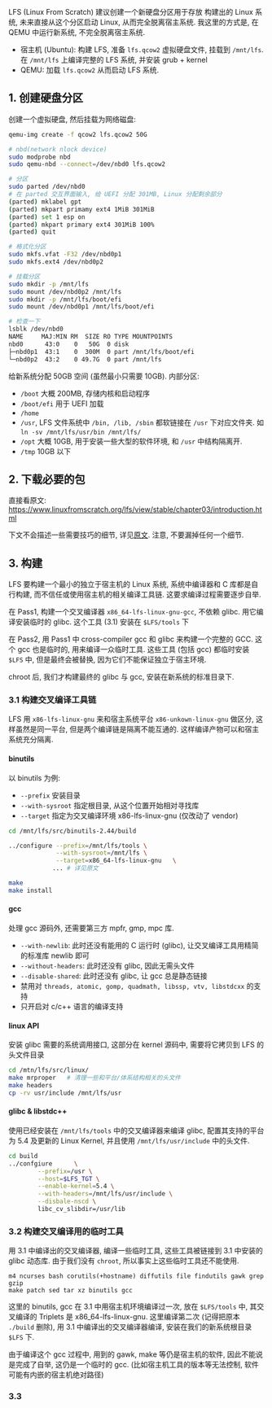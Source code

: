 LFS (Linux From Scratch) 建议创建一个新硬盘分区用于存放 构建出的 Linux 系统, 未来直接从这个分区启动 Linux, 从而完全脱离宿主系统. 我这里的方式是, 在 QEMU 中运行新系统, 不完全脱离宿主系统. 

- 宿主机 (Ubuntu): 构建 LFS, 准备 `lfs.qcow2` 虚拟硬盘文件, 挂载到 `/mnt/lfs`. 在 `/mnt/lfs` 上编译完整的 LFS 系统, 并安装 grub + kernel
- QEMU: 加载 `lfs.qcow2` 从而启动 LFS 系统.

## 1. 创建硬盘分区

创建一个虚拟硬盘, 然后挂载为网络磁盘:
```bash
qemu-img create -f qcow2 lfs.qcow2 50G

# nbd(network nlock device)
sudo modprobe nbd
sudo qemu-nbd --connect=/dev/nbd0 lfs.qcow2

# 分区
sudo parted /dev/nbd0
# 在 parted 交互界面输入, 给 UEFI 分配 301MB, Linux 分配剩余部分
(parted) mklabel gpt 
(parted) mkpart primamy ext4 1MiB 301MiB
(parted) set 1 esp on
(parted) mkpart primary ext4 301MiB 100%
(parted) quit

# 格式化分区
sudo mkfs.vfat -F32 /dev/nbd0p1
sudo mkfs.ext4 /dev/nbd0p2

# 挂载分区
sudo mkdir -p /mnt/lfs
sudo mount /dev/nbd0p2 /mnt/lfs
sudo mkdir -p /mnt/lfs/boot/efi
sudo mount /dev/nbd0p1 /mnt/lfs/boot/efi

# 检查一下
lsblk /dev/nbd0
NAME     MAJ:MIN RM  SIZE RO TYPE MOUNTPOINTS
nbd0      43:0    0   50G  0 disk
├─nbd0p1  43:1    0  300M  0 part /mnt/lfs/boot/efi
└─nbd0p2  43:2    0 49.7G  0 part /mnt/lfs
```

给新系统分配 50GB 空间 (虽然最小只需要 10GB). 内部分区:
- `/boot` 大概 200MB, 存储内核和启动程序
- `/boot/efi` 用于 UEFI 加载
- `/home`
- `/usr`, LFS 文件系统中 `/bin, /lib, /sbin` 都软链接在 `/usr` 下对应文件夹. 如 `ln -sv /mnt/lfs/usr/bin /mnt/lfs/`
- `/opt` 大概 10GB, 用于安装一些大型的软件环境, 和 `/usr` 中结构隔离开.
- `/tmp` 10GB 以下

## 2. 下载必要的包

直接看原文: https://www.linuxfromscratch.org/lfs/view/stable/chapter03/introduction.html

下文不会描述一些需要技巧的细节, 详见[原文](https://www.linuxfromscratch.org/lfs/view/). 注意, 不要漏掉任何一个细节.

## 3. 构建

LFS 要构建一个最小的独立于宿主机的 Linux 系统, 系统中编译器和 C 库都是自行构建, 而不信任或使用宿主机的相关编译工具链. 这要求编译过程需要逐步自举.

在 Pass1, 构建一个交叉编译器 `x86_64-lfs-linux-gnu-gcc`, 不依赖 glibc. 用它编译安装临时的 glibc. 这个工具 (3.1) 安装在 `$LFS/tools` 下

在 Pass2, 用 Pass1 中 cross-compiler gcc 和 glibc 来构建一个完整的 GCC. 这个 gcc 也是临时的, 用来编译一众临时工具. 这些工具 (包括 gcc) 都临时安装 `$LFS` 中, 但是最终会被替换, 因为它们不能保证独立于宿主环境.

chroot 后, 我们才构建最终的 glibc 与 gcc, 安装在新系统的标准目录下.

### 3.1 构建交叉编译工具链

LFS 用 `x86-lfs-linux-gnu` 来和宿主系统平台 `x86-unkown-linux-gnu` 做区分, 这样虽然是同一平台, 但是两个编译链是隔离不能互通的. 这样编译产物可以和宿主系统充分隔离.

#### binutils 

以 binutils 为例:
- `--prefix` 安装目录
- `--with-sysroot` 指定根目录, 从这个位置开始相对寻找库
- `--target` 指定为交叉编译环境 x86-lfs-linux-gnu (仅改动了 vendor)

```bash
cd /mnt/lfs/src/binutils-2.44/build

../configure --prefix=/mnt/lfs/tools \
             --with-sysroot=/mnt/lfs \
             --target=x86_64-lfs-linux-gnu   \
			... # 详见原文

make
make install
```

#### gcc

处理 gcc 源码外, 还需要第三方 mpfr, gmp, mpc 库.

- `--with-newlib`: 此时还没有能用的 C 运行时 (glibc), 让交叉编译工具用精简的标准库 newlib 即可
- `--without-headers`: 此时还没有 glibc, 因此无需头文件
- `--disable-shared`: 此时还没有 glibc, 让 gcc 总是静态链接
- 禁用对 `threads, atomic, gomp, quadmath, libssp, vtv, libstdcxx` 的支持
- 只开启对 c/c++ 语言的编译支持

#### linux API

安装 glibc 需要的系统调用接口, 这部分在 kernel 源码中, 需要将它拷贝到 LFS 的头文件目录

```bash
cd /mtn/lfs/src/linux/
make mrproper   # 清理一些和平台/体系结构相关的头文件
make headers 
cp -rv usr/include /mnt/lfs/usr
```

#### glibc & libstdc++

使用已经安装在 `/mnt/lfs/tools` 中的交叉编译器来编译 glibc, 配置其支持的平台为 5.4 及更新的 Linux Kernel, 并且使用 `/mnt/lfs/usr/include` 中的头文件.
```bash
cd build
../confgiure      \
		--prefix=/usr \
		--host=$LFS_TGT \
		--enable-kernel=5.4 \
		--with-headers=/mnt/lfs/usr/include \
		--disbale-nscd \
		libc_cv_slibdir=/usr/lib
```

### 3.2 构建交叉编译用的临时工具

用 3.1 中编译出的交叉编译器, 编译一些临时工具, 这些工具被链接到 3.1 中安装的 glibc 动态库. 由于我们没有 `chroot`,  所以事实上这些临时工具还不能使用.

```
m4 ncurses bash corutils(+hostname) diffutils file findutils gawk grep gzip 
make patch sed tar xz binutils gcc
```

这里的 binutils, gcc 在 3.1 中用宿主机环境编译过一次, 放在 `$LFS/tools` 中, 其交叉编译的 Triplets 是 x86_64-lfs-linux-gnu. 这里编译第二次 (记得把原本 `./build` 删除), 用 3.1 中编译出的交叉编译器编译, 安装在我们的新系统根目录 `$LFS` 下.

由于编译这个 gcc 过程中, 用到的 gawk, make 等仍是宿主机的软件, 因此不能说是完成了自举, 这仍是一个临时的 gcc. (比如宿主机工具的版本等无法控制, 软件可能有内嵌的宿主机绝对路径)

### 3.3 

